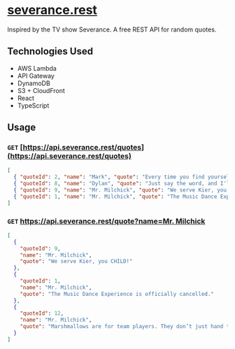 # [severance.rest](https://severance.rest)

Inspired by the TV show Severance. A free REST API for random quotes.

## Technologies Used

- AWS Lambda
- API Gateway
- DynamoDB
- S3 + CloudFront
- React
- TypeScript

## Usage

### `GET` [https://api.severance.rest/quotes](https://api.severance.rest/quotes)

```json
[
  { "quoteId": 2, "name": "Mark", "quote": "Every time you find yourself here, it's because you chose to come back." },
  { "quoteId": 8, "name": "Dylan", "quote": "Just say the word, and I'll get you a coffee cozy literally right now." },
  { "quoteId": 9, "name": "Mr. Milchick", "quote": "We serve Kier, you CHILD!" },
  { "quoteId": 1, "name": "Mr. Milchick", "quote": "The Music Dance Experience is officially cancelled." }
]
```

### `GET` [https://api.severance.rest/quote?name=Mr. Milchick](https://api.severance.rest/quote?name=Mr.%20Milchick)

```json
[
  {
    "quoteId": 9,
    "name": "Mr. Milchick",
    "quote": "We serve Kier, you CHILD!"
  },
  {
    "quoteId": 1,
    "name": "Mr. Milchick",
    "quote": "The Music Dance Experience is officially cancelled."
  },
  {
    "quoteId": 12,
    "name": "Mr. Milchick",
    "quote": "Marshmallows are for team players. They don’t just hand them out."
  }
]
```
